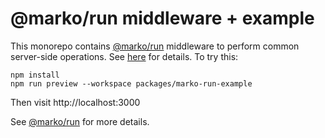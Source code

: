 # @marko/run middleware + example

This monorepo contains [@marko/run](https://github.com/marko-js/run) middleware
to perform common server-side operations. See [here](./packages/marko-run-addons)
for details. To try this:

```
npm install
npm run preview --workspace packages/marko-run-example
```

Then visit http://localhost:3000

See [@marko/run](https://github.com/marko-js/run) for more details.
